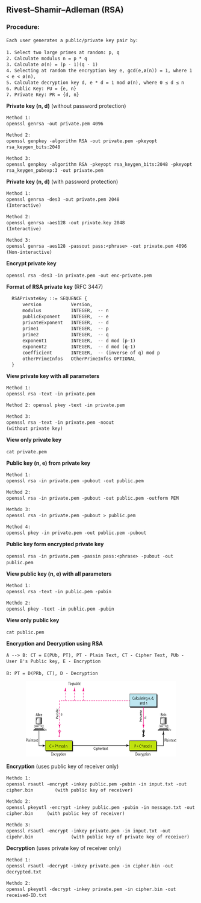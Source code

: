 ##  Rivest–Shamir–Adleman (RSA)

### Procedure:

```
Each user generates a public/private key pair by:

1. Select two large primes at random: p, q 
2. Calculate modulus n = p * q
3. Calculate ø(n) = (p - 1)(q - 1) 
4. Selecting at random the encryption key e, gcd(e,ø(n)) = 1, where 1 < e < ø(n), 
5. Calculate decryption key d, e * d = 1 mod ø(n), where 0 ≤ d ≤ n 
6. Public Key: PU = {e, n} 
7. Private Key: PR = {d, n}
```

**Private key (n, d)** (without password protection)

```
Method 1: 
openssl genrsa -out private.pem 4096
```

```
Method 2: 
openssl genpkey -algorithm RSA -out private.pem -pkeyopt rsa_keygen_bits:2048
```

```
Method 3: 
openssl genpkey -algorithm RSA -pkeyopt rsa_keygen_bits:2048 -pkeyopt rsa_keygen_pubexp:3 -out private.pem
```

**Private key (n, d)** (with password protection)

```
Method 1: 
openssl genrsa -des3 -out private.pem 2048                              (Interactive)
``` 

```
Method 2: 
openssl genrsa -aes128 -out private.key 2048                            (Interactive)
```

```
Method 3: 
openssl genrsa -aes128 -passout pass:<phrase> -out private.pem 4096     (Non-interactive)
```

**Encrypt private key**

``openssl rsa -des3 -in private.pem -out enc-private.pem``

**Format of RSA private key** (RFC 3447)

```
  RSAPrivateKey ::= SEQUENCE {
      version           Version,
      modulus           INTEGER,  -- n
      publicExponent    INTEGER,  -- e
      privateExponent   INTEGER,  -- d
      prime1            INTEGER,  -- p
      prime2            INTEGER,  -- q
      exponent1         INTEGER,  -- d mod (p-1)
      exponent2         INTEGER,  -- d mod (q-1)
      coefficient       INTEGER,  -- (inverse of q) mod p
      otherPrimeInfos   OtherPrimeInfos OPTIONAL
  }
  ```

**View private key with all parameters** 

```
Method 1:
openssl rsa -text -in private.pem
```

```
Method 2: openssl pkey -text -in private.pem
```

```
Method 3: 
openssl rsa -text -in private.pem -noout                                    (without private key)
```

**View only private key**

``cat private.pem``

**Public key (n, e) from private key**

```
Method 1:
openssl rsa -in private.pem -pubout -out public.pem
```

```
Method 2:
openssl rsa -in private.pem -pubout -out public.pem -outform PEM
```

```
Methdo 3:
openssl rsa -in private.pem -pubout > public.pem
```

```
Method 4:
openssl pkey -in private.pem -out public.pem -pubout
```

**Public key form encrypted private key**

``openssl rsa -in private.pem -passin pass:<phrase> -pubout -out public.pem``

**View public key (n, e) with all parameters**

```
Method 1:
openssl rsa -text -in public.pem -pubin
```

```
Methdo 2:
openssl pkey -text -in public.pem -pubin
```

**View only public key**

``cat public.pem``


**Encryption and Decryption using RSA**

```
A --> B: CT = E(PUb, PT), PT - Plain Text, CT - Cipher Text, PUb - User B's Public key, E - Encryption

B: PT = D(PRb, CT), D - Decryption 
```
<p align=center>
  <img src="Figures/RSA1.png" width="400" height="200" />
</p>         

**Encryption** (uses public key of receiver only) 

```
Methdo 1:
openssl rsautl -encrypt -inkey public.pem -pubin -in input.txt -out cipher.bin        (with public key of receiver)
```

```
Methdo 2:
openssl pkeyutl -encrypt -inkey public.pem -pubin -in message.txt -out cipher.bin     (with public key of receiver) 
```

```
Methdo 3:
openssl rsautl -encrypt -inkey private.pem -in input.txt -out cipehr.bin              (with public key of private key of receiver)
```

**Decryption** (uses private key of receiver only)

```
Method 1:
openssl rsautl -decrypt -inkey private.pem -in cipher.bin -out decrypted.txt
```

```
Methdo 2:
openssl pkeyutl -decrypt -inkey private.pem -in cipher.bin -out received-ID.txt
```
